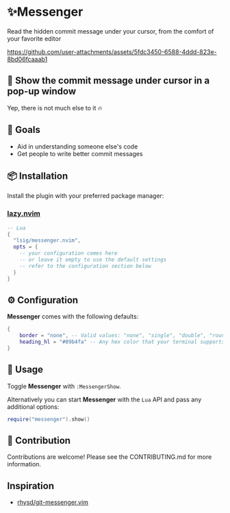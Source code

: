 # ✨Messenger

Read the hidden commit message under your cursor, from the comfort of your favorite editor

https://github.com/user-attachments/assets/5fdc3450-6588-4ddd-823e-8bd06fcaaab1

## 💬 Show the commit message under cursor in a pop-up window

Yep, there is not much else to it 🔥

## 🎯 Goals

- Aid in understanding someone else's code
- Get people to write better commit messages

## 📦 Installation

Install the plugin with your preferred package manager:

### [lazy.nvim](https://github.com/folke/lazy.nvim)

```lua
-- Lua
{
  "lsig/messenger.nvim",
  opts = {
    -- your configuration comes here
    -- or leave it empty to use the default settings
    -- refer to the configuration section below
  }
}
```

## ⚙️ Configuration

**Messenger** comes with the following defaults:

```lua
{
    border = "none", -- Valid values: "none", "single", "double", "rounded", "solid", "shadow".
    heading_hl = "#89b4fa" -- Any hex color that your terminal supports
}
```

## 🚀 Usage

Toggle **Messenger** with `:MessengerShow`.

Alternatively you can start **Messenger** with the `Lua` API and pass any additional options:

```lua
require("messenger").show()
```

## 🤝 Contribution

Contributions are welcome! Please see the CONTRIBUTING.md for more information.

## Inspiration

- [rhysd/git-messenger.vim](https://github.com/rhysd/git-messenger.vim)
